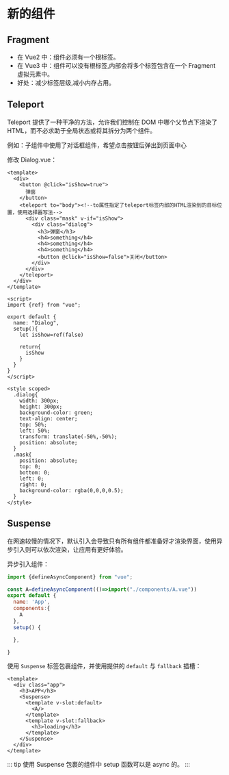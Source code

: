 # 新的组件

## Fragment

- 在 Vue2 中：组件必须有一个根标签。
- 在 Vue3 中：组件可以没有根标签,内部会将多个标签包含在一个 Fragment 虚拟元素中。
- 好处：减少标签层级,减小内存占用。

## Teleport

Teleport 提供了一种干净的方法，允许我们控制在 DOM 中哪个父节点下渲染了 HTML，而不必求助于全局状态或将其拆分为两个组件。

例如：子组件中使用了对话框组件，希望点击按钮后弹出到页面中心

修改 Dialog.vue：

```vue
<template>
  <div>
    <button @click="isShow=true">
      弹窗
    </button>
    <teleport to="body"><!--to属性指定了teleport标签内部的HTML渲染到的目标位置，使用选择器写法-->
      <div class="mask" v-if="isShow">
        <div class="dialog">
          <h3>弹窗</h3>
          <h4>something</h4>
          <h4>something</h4>
          <h4>something</h4>
          <button @click="isShow=false">关闭</button>
        </div>
      </div>
    </teleport>
  </div>
</template>

<script>
import {ref} from "vue";

export default {
  name: "Dialog",
  setup(){
    let isShow=ref(false)

    return{
      isShow
    }
  }
}
</script>

<style scoped>
  .dialog{
    width: 300px;
    height: 300px;
    background-color: green;
    text-align: center;
    top: 50%;
    left: 50%;
    transform: translate(-50%,-50%);
    position: absolute;
  }
  .mask{
    position: absolute;
    top: 0;
    bottom: 0;
    left: 0;
    right: 0;
    background-color: rgba(0,0,0,0.5);
  }
</style>
```

## Suspense

在网速较慢的情况下，默认引入会导致只有所有组件都准备好才渲染界面，使用异步引入则可以依次渲染，让应用有更好体验。

异步引入组件：

```js
import {defineAsyncComponent} from "vue";

const A=defineAsyncComponent(()=>import("./components/A.vue"))
export default {
  name: 'App',
  components:{
    A
  },
  setup() {

  },

}
```

使用 `Suspense` 标签包裹组件，并使用提供的 `default` 与 `fallback` 插槽：

```vue
<template>
  <div class="app">
    <h3>APP</h3>
    <Suspense>
      <template v-slot:default>
        <A/>
      </template>
      <template v-slot:fallback>
        <h3>loading</h3>
      </template>
    </Suspense>
  </div>
</template>
```

::: tip
使用 Suspense 包裹的组件中 setup 函数可以是 async 的。
:::
